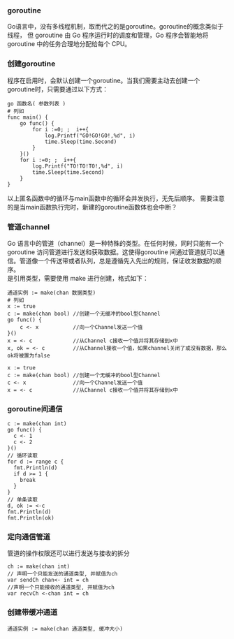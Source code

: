 ### goroutine
Go语言中，没有多线程机制，取而代之的是goroutine。goroutine的概念类似于线程，
但 goroutine 由 Go 程序运行时的调度和管理，Go 程序会智能地将 goroutine 中的任务合理地分配给每个 CPU。

### 创建goroutine
程序在启用时，会默认创建一个goroutine。当我们需要主动去创建一个goroutine时，只需要通过以下方式：
```
go 函数名( 参数列表 )
# 列如
func main() {
	go func() {
		for i :=0; ;  i++{
			log.Printf("GO!GO!GO!,%d", i)
			time.Sleep(time.Second)
		}
	}()
	for i :=0; ;  i++{
		log.Printf("TO!TO!TO!,%d", i)
		time.Sleep(time.Second)
	}
}
```
以上匿名函数中的循环与main函数中的循环会并发执行，无先后顺序。
需要注意的是当main函数执行完时，新建的goroutine函数体也会中断？

### 管道channel
Go 语言中的管道（channel）是一种特殊的类型。在任何时候，同时只能有一个 goroutine 访问管道进行发送和获取数据。这使得goroutine 间通过管道就可以通信。管道像一个传送带或者队列，总是遵循先入先出的规则，保证收发数据的顺序。  
是引用类型，需要使用 make 进行创建，格式如下：
```
通道实例 := make(chan 数据类型)
# 列如
x := true
c := make(chan bool) //创建一个无缓冲的bool型Channel 
go func() {
	c <- x           //向一个Channel发送一个值
}()
x = <- c             //从Channel c接收一个值并将其存储到x中
x, ok = <- c         //从Channel接收一个值，如果channel关闭了或没有数据，那么ok将被置为false
```
```
x := true
c := make(chan bool) //创建一个无缓冲的bool型Channel 
c <- x               //向一个Channel发送一个值
x = <- c             //从Channel c接收一个值并将其存储到x中
```

### goroutine间通信
```
c := make(chan int)
go func() {
  c <- 1
  c <- 2
}()
// 循环读取
for d := range c {
  fmt.Println(d)
  if d >= 1 {
    break
  }
}
// 单条读取
d, ok := <-c
fmt.Println(d)
fmt.Println(ok)
```
### 定向通信管道
管道的操作权限还可以进行发送与接收的拆分
```
ch := make(chan int)
// 声明一个只能发送的通道类型, 并赋值为ch
var sendCh chan<- int = ch
//声明一个只能接收的通道类型, 并赋值为ch
var recvCh <-chan int = ch
```
### 创建带缓冲通道

```
通道实例 := make(chan 通道类型, 缓冲大小)
```
